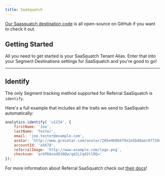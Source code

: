 ```yaml
---
title: SaaSquatch
---
```

[Our Saasquatch destination code](https://github.com/segment-integrations/analytics.js-integration-saasquatch) is all open-source on GitHub if you want to check it out.

## Getting Started

All you need to get started is your SaaSquatch Tenant Alias. Enter that into your Segment Destinations settings for SaaSquatch and you're good to go!

<!-- Here's a quick video on what you need to do: -->

<!-- remove link to https://www.youtube.com/watch?v=dvNJb3G316E -->

- - -


## Identify

The only Segment tracking method supported for Referral SaaSquatch is `identify`.

Here's a full example that includes all the traits we send to SaaSquatch automatically:

```javascript
analytics.identify( 'u1234', {
    firstName: 'Joe',
    lastName: 'Tester',
    email: 'joe.tester@example.com',
    avatar: 'http://www.gravatar.com/avatar/205e460b479e2e5b48aec07710c08d50',
    accountId: 'a5678',
    referralImage: 'http://www.example.com/logo.png',
    checksum: 'arbPDAcedO38Qw/qdJLCqd2tlRQ='
});
```

For more information about Referral SaaSquatch check out [their docs](http://docs.referralsaasquatch.com/segment-io)!
